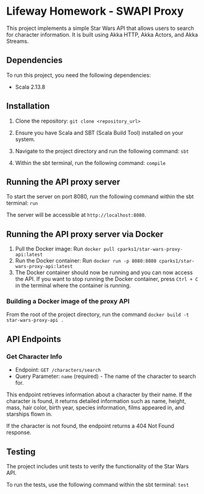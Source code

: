 # Lifeway Homework - SWAPI Proxy

This project implements a simple Star Wars API that allows users to search for character information. It is built using Akka HTTP, Akka Actors, and Akka Streams.

## Dependencies

To run this project, you need the following dependencies:

- Scala 2.13.8

## Installation

1. Clone the repository:
`git clone <repository_url>`


2. Ensure you have Scala and SBT (Scala Build Tool) installed on your system.

3. Navigate to the project directory and run the following command:
`sbt`

4. Within the sbt terminal, run the following command: `compile`

## Running the API proxy server
To start the server on port 8080, run the following command within the sbt terminal: `run`


The server will be accessible at `http://localhost:8080`.

## Running the API proxy server via Docker
1. Pull the Docker image: Run `docker pull cparks1/star-wars-proxy-api:latest`
2. Run the Docker container: Run `docker run -p 8080:8080 cparks1/star-wars-proxy-api:latest`
3. The Docker container should now be running and you can now access the API. If you want to stop running the Docker container, press `Ctrl + C` in the terminal where the container is running.

### Building a Docker image of the proxy API
From the root of the project directory, run the command `docker build -t star-wars-proxy-api .`

## API Endpoints

### Get Character Info

- Endpoint: `GET /characters/search`
- Query Parameter: `name` (required) - The name of the character to search for.

This endpoint retrieves information about a character by their name. If the character is found, it returns detailed information such as name, height, mass, hair color, birth year, species information, films appeared in, and starships flown in.

If the character is not found, the endpoint returns a 404 Not Found response.

## Testing

The project includes unit tests to verify the functionality of the Star Wars API.

To run the tests, use the following command within the sbt terminal:
`test`
